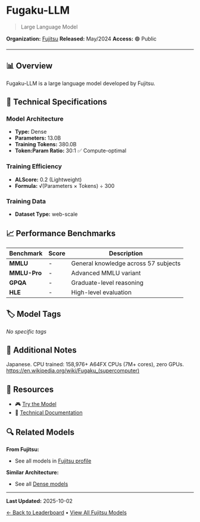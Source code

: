 # Fugaku-LLM

> Large Language Model

**Organization:** [Fujitsu](../../labs/fujitsu.md)
**Released:** May/2024
**Access:** 🟢 Public

---

## 📊 Overview

Fugaku-LLM is a large language model developed by Fujitsu.

## 🔧 Technical Specifications

### Model Architecture
- **Type:** Dense
- **Parameters:** 13.0B
- **Training Tokens:** 380.0B
- **Token:Param Ratio:** 30:1 ✅ Compute-optimal

### Training Efficiency
- **ALScore:** 0.2 (Lightweight)
- **Formula:** √(Parameters × Tokens) ÷ 300

### Training Data
- **Dataset Type:** web-scale

## 📈 Performance Benchmarks

| Benchmark | Score | Description |
|-----------|-------|-------------|
| **MMLU** | - | General knowledge across 57 subjects |
| **MMLU-Pro** | - | Advanced MMLU variant |
| **GPQA** | - | Graduate-level reasoning |
| **HLE** | - | High-level evaluation |

## 🏷️ Model Tags

_No specific tags_

## 📝 Additional Notes

Japanese. CPU trained: 158,976+ A64FX CPUs (7M+ cores), zero GPUs. https://en.wikipedia.org/wiki/Fugaku_(supercomputer)

## 🔗 Resources

- 🎮 [Try the Model](https://huggingface.co/Fugaku-LLM/Fugaku-LLM-13B-instruct)
- 📄 [Technical Documentation](https://www.fujitsu.com/global/about/resources/news/press-releases/2024/0510-01.html)

## 🔍 Related Models

**From Fujitsu:**
- See all models in [Fujitsu profile](../../labs/fujitsu.md)

**Similar Architecture:**
- See all [Dense models](../../architectures/dense.md)

---

**Last Updated:** 2025-10-02

[← Back to Leaderboard](../../README.md) • [View All Fujitsu Models](../../labs/fujitsu.md)
